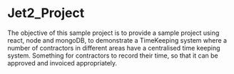 # Jet2_Project
The objective of this sample project is to provide a sample project using react, node and mongoDB, to demonstrate a TimeKeeping system where a number of contractors in different areas have a centralised time keeping system. Something for contractors to record their time, so that it can be approved and invoiced appropriately.
